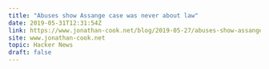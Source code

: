 ```yaml
---
title: "Abuses show Assange case was never about law"
date: 2019-05-31T12:31:54Z
link: https://www.jonathan-cook.net/blog/2019-05-27/abuses-show-assange-case-was-never-about-law/?utm_medium=RSS&utm_source=hune
site: www.jonathan-cook.net
topic: Hacker News
draft: false
---
```

